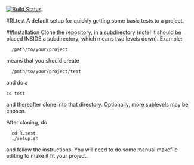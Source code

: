 [![Build Status](https://travis-ci.org/riklund/RLtest.png)](https://travis-ci.org/riklund/RLtest)

#RLtest
A default setup for quickly getting some basic tests to a project. 

##Installation
Clone the repository, in a subdirectory (note! it should be placed INSIDE a subdirectory, which means two levels down). Example:

	  /path/to/your/project

means that you should create 

	  /path/to/your/project/test

and do a 

	cd test

and thereafter clone into that directory. Optionally, more sublevels may be chosen. 

After cloning, do

	  cd RLtest
	  ./setup.sh

and follow the instructions. You will need to do some manual makefile editing to make it fit your project.